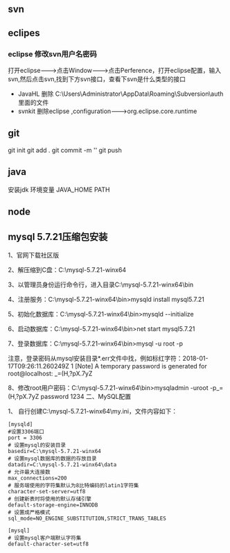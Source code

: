 ## svn

## eclipes

### eclipse 修改svn用户名密码
打开eclipse--->点击Window--->点击Perference，打开eclipse配置，输入svn,然后点击svn,找到下方svn接口，查看下svn是什么类型的接口
- JavaHL 删除 C:\Users\Administrator\AppData\Roaming\Subversion\auth 里面的文件
- svnkit 删除eclipse ,configuration--->org.eclipse.core.runtime

## git
git init 
git add .
git commit -m ''
git push

## java
安装jdk
环境变量 JAVA_HOME PATH

## node 

## mysql 5.7.21压缩包安装
1、官网下载社区版

2、解压缩到C盘：C:\mysql-5.7.21-winx64

3、以管理员身份运行命令行，进入目录C:\mysql-5.7.21-winx64\bin

4、注册服务：C:\mysql-5.7.21-winx64\bin>mysqld install mysql5.7.21

5、初始化数据库：C:\mysql-5.7.21-winx64\bin>mysqld --initialize

6、启动数据库：C:\mysql-5.7.21-winx64\bin>net start mysql5.7.21

7、登录数据库：C:\mysql-5.7.21-winx64\bin>mysql -u root -p

注意，登录密码从mysql安装目录*.err文件中找，例如标红字符：2018-01-17T09:26:11.260249Z 1 [Note] A temporary password is generated for root@localhost: _=(H,?pX.7yZ

8、修改root用户密码：C:\mysql-5.7.21-winx64\bin>mysqladmin -uroot -p_=(H,?pX.7yZ password 1234
二、MySQL配置

1、 自行创建C:\mysql-5.7.21-winx64\my.ini，文件内容如下：

```
[mysqld]
#设置3306端口
port = 3306
# 设置mysql的安装目录
basedir=C:\mysql-5.7.21-winx64
# 设置mysql数据库的数据的存放目录
datadir=C:\mysql-5.7.21-winx64\data
# 允许最大连接数
max_connections=200
# 服务端使用的字符集默认为8比特编码的latin1字符集
character-set-server=utf8
# 创建新表时将使用的默认存储引擎
default-storage-engine=INNODB
# 设置成严格模式
sql_mode=NO_ENGINE_SUBSTITUTION,STRICT_TRANS_TABLES

[mysql]
# 设置mysql客户端默认字符集
default-character-set=utf8
```
